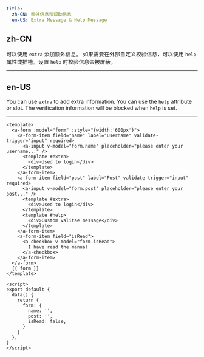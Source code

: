 ```yaml
title:
  zh-CN: 额外信息和帮助信息
  en-US: Extra Message & Help Message
```

## zh-CN

可以使用 `extra` 添加额外信息。
如果需要在外部自定义校验信息，可以使用 `help` 属性或插槽。设置 `help` 时校验信息会被屏蔽。

---

## en-US

You can use `extra` to add extra information.
You can use the `help` attribute or slot. The verification information will be blocked when `help` is set.

---

```vue
<template>
  <a-form :model="form" :style="{width:'600px'}">
    <a-form-item field="name" label="Username" validate-trigger="input" required>
      <a-input v-model="form.name" placeholder="please enter your username..." />
      <template #extra>
        <div>Used to login</div>
      </template>
    </a-form-item>
    <a-form-item field="post" label="Post" validate-trigger="input" required>
      <a-input v-model="form.post" placeholder="please enter your post..." />
      <template #extra>
        <div>Used to login</div>
      </template>
      <template #help>
        <div>Custom valitae message</div>
      </template>
    </a-form-item>
    <a-form-item field="isRead">
      <a-checkbox v-model="form.isRead">
        I have read the manual
      </a-checkbox>
    </a-form-item>
  </a-form>
  {{ form }}
</template>

<script>
export default {
  data() {
    return {
      form: {
        name: '',
        post: '',
        isRead: false,
      }
    }
  },
}
</script>
```
